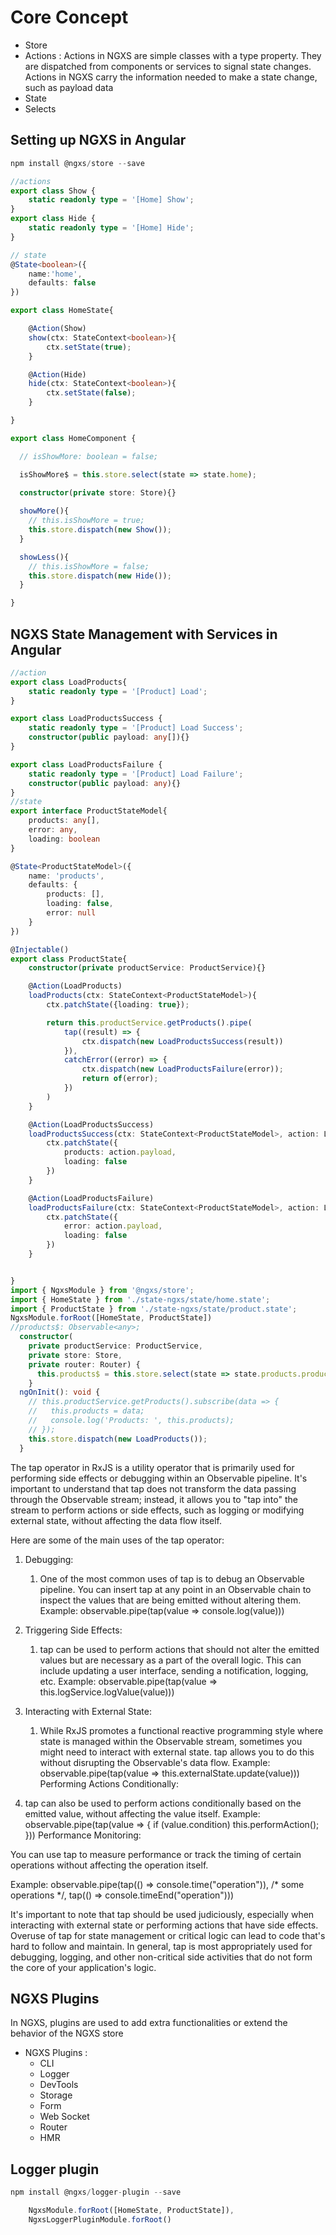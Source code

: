 # Core Concept

- Store
- Actions : Actions in NGXS are simple classes with a type property. They are dispatched from components or services to signal state changes. Actions in NGXS carry the information needed to make a state change, such as payload data
- State
- Selects

## Setting up NGXS in Angular

```ts
npm install @ngxs/store --save

//actions
export class Show {
    static readonly type = '[Home] Show';
}
export class Hide {
    static readonly type = '[Home] Hide';
}

// state
@State<boolean>({
    name:'home',
    defaults: false
})

export class HomeState{

    @Action(Show)
    show(ctx: StateContext<boolean>){
        ctx.setState(true);
    }

    @Action(Hide)
    hide(ctx: StateContext<boolean>){
        ctx.setState(false);
    }

}

export class HomeComponent {

  // isShowMore: boolean = false;

  isShowMore$ = this.store.select(state => state.home);

  constructor(private store: Store){}
  
  showMore(){
    // this.isShowMore = true;
    this.store.dispatch(new Show());
  }

  showLess(){
    // this.isShowMore = false;
    this.store.dispatch(new Hide());
  }

}
```
## NGXS State Management with Services in Angular

```ts
//action
export class LoadProducts{
    static readonly type = '[Product] Load';
}

export class LoadProductsSuccess {
    static readonly type = '[Product] Load Success';
    constructor(public payload: any[]){}
}

export class LoadProductsFailure {
    static readonly type = '[Product] Load Failure';
    constructor(public payload: any){}
}
//state
export interface ProductStateModel{
    products: any[],
    error: any,
    loading: boolean
}

@State<ProductStateModel>({
    name: 'products',
    defaults: {
        products: [],
        loading: false,
        error: null
    }
})

@Injectable()
export class ProductState{
    constructor(private productService: ProductService){}

    @Action(LoadProducts)
    loadProducts(ctx: StateContext<ProductStateModel>){
        ctx.patchState({loading: true});

        return this.productService.getProducts().pipe(
            tap((result) => {
                ctx.dispatch(new LoadProductsSuccess(result))
            }),
            catchError((error) => {
                ctx.dispatch(new LoadProductsFailure(error));
                return of(error);
            })
        )
    }

    @Action(LoadProductsSuccess)
    loadProductsSuccess(ctx: StateContext<ProductStateModel>, action: LoadProductsSuccess){
        ctx.patchState({
            products: action.payload,
            loading: false
        })
    }

    @Action(LoadProductsFailure)
    loadProductsFailure(ctx: StateContext<ProductStateModel>, action: LoadProductsFailure){
        ctx.patchState({
            error: action.payload,
            loading: false
        })
    }


}
import { NgxsModule } from '@ngxs/store';
import { HomeState } from './state-ngxs/state/home.state';
import { ProductState } from './state-ngxs/state/product.state';
NgxsModule.forRoot([HomeState, ProductState])
//products$: Observable<any>;
  constructor(
    private productService: ProductService, 
    private store: Store,
    private router: Router) {
      this.products$ = this.store.select(state => state.products.products);
    }
  ngOnInit(): void {
    // this.productService.getProducts().subscribe(data => {
    //   this.products = data;
    //   console.log('Products: ', this.products);
    // });
    this.store.dispatch(new LoadProducts());
  }
```
The tap operator in RxJS is a utility operator that is primarily used for performing side effects or debugging within an Observable pipeline. It's important to understand that tap does not transform the data passing through the Observable stream; instead, it allows you to "tap into" the stream to perform actions or side effects, such as logging or modifying external state, without affecting the data flow itself.

Here are some of the main uses of the tap operator:

1. Debugging:

    1. One of the most common uses of tap is to debug an Observable pipeline. You can insert tap at any point in an Observable chain to inspect the values that are being emitted without altering them.
Example: observable.pipe(tap(value => console.log(value)))
2.  Triggering Side Effects:

    1. tap can be used to perform actions that should not alter the emitted values but are necessary as a part of the overall logic. This can include updating a user interface, sending a notification, logging, etc.
Example: observable.pipe(tap(value => this.logService.logValue(value)))

3.  Interacting with External State:

    1. While RxJS promotes a functional reactive programming style where state is managed within the Observable stream, sometimes you might need to interact with external state. tap allows you to do this without disrupting the Observable's data flow.
Example: observable.pipe(tap(value => this.externalState.update(value)))
Performing Actions Conditionally:

4.  tap can also be used to perform actions conditionally based on the emitted value, without affecting the value itself.
Example: observable.pipe(tap(value => { if (value.condition) this.performAction(); }))
Performance Monitoring:


You can use tap to measure performance or track the timing of certain operations without affecting the operation itself.

Example: observable.pipe(tap(() => console.time("operation")), /* some operations */, tap(() => console.timeEnd("operation")))

It's important to note that tap should be used judiciously, especially when interacting with external state or performing actions that have side effects. Overuse of tap for state management or critical logic can lead to code that's hard to follow and maintain. In general, tap is most appropriately used for debugging, logging, and other non-critical side activities that do not form the core of your application's logic.


## NGXS Plugins
In NGXS, plugins are used to add extra functionalities or extend the behavior of the NGXS store

- NGXS Plugins :
    - CLI
    - Logger
    - DevTools
    - Storage
    - Form
    - Web Socket
    - Router
    - HMR

## Logger plugin

```ts
npm install @ngxs/logger-plugin --save

    NgxsModule.forRoot([HomeState, ProductState]),
    NgxsLoggerPluginModule.forRoot()

```